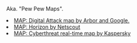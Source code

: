 Aka. "Pew Pew Maps".

<li><a href="https://www.digitalattackmap.com/">MAP: Digital Attack map by Arbor and Google.</a></li>
<li><a href="https://horizon.netscout.com/">MAP: Horizon by Netscout</a></li>
<li><a href="https://cybermap.kaspersky.com/">MAP: Cyberthreat real-time map by Kaspersky</a></li>
